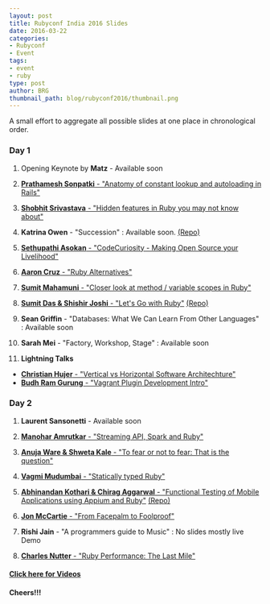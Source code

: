 ```yaml
---
layout: post
title: Rubyconf India 2016 Slides
date: 2016-03-22
categories:
- Rubyconf
- Event
tags:
- event
- ruby
type: post
author: BRG
thumbnail_path: blog/rubyconf2016/thumbnail.png
---
```


A small effort to aggregate all possible slides at one place in chronological order.

### Day 1

1. Opening Keynote by **Matz** - Available soon

2. <a href="https://speakerdeck.com/chaitanya/anatomy-of-constant-lookup-and-autoloading-in-rails" target="_blank">**Prathamesh Sonpatki** - "Anatomy of constant lookup and autoloading in Rails"</a>

3. <a href="https://speakerdeck.com/sinisterlight/hidden-features-in-ruby-you-may-not-know-about" target="_blank">**Shobhit Srivastava** - "Hidden features in Ruby you may not know about"</a>

4. **Katrina Owen** - "Succession" : Available soon. <a href="https://github.com/kytrinyx/succession" target="_blank">(Repo)</a>

5. <a href="http://www.slideshare.net/SethupathiAsokan/code-curiosity-rubyconfindia-2016-talk" target="_blank">**Sethupathi Asokan**  - "CodeCuriosity - Making Open Source your Livelihood"</a>

6. <a href="http://aaroncruz.com/ruby-alternatives" target="_blank">**Aaron Cruz** - "Ruby Alternatives"</a>

7. <a href="http://www.slideshare.net/SumitMahamuni/ruby-conf-india-2016" target="_blank">**Sumit Mahamuni** - "Closer look at method / variable scopes in Ruby"</a>

8. <a href="https://speakerdeck.com/shishir127/lets-go-with-ruby" target="_blank">**Sumit Das & Shishir Joshi** - "Let's Go with Ruby"</a> <a href="https://github.com/6ameDev/lets-go-with-ruby-hello-world" target="_blank">(Repo)</a>

9. **Sean Griffin** - "Databases: What We Can Learn From Other Languages" : Available soon

10. **Sarah Mei** - "Factory, Workshop, Stage" : Available soon

11. **Lightning Talks**
  - <a href="https://goo.gl/7xaqy9" target="_blank">**Christian Hujer** - "Vertical vs Horizontal Software Architechture"</a>
  - <a href="http://www.slideshare.net/randomaccessman/vagrant-plugin-development-intro" target="_blank">**Budh Ram Gurung** - "Vagrant Plugin Development Intro"</a>

### Day 2

1. **Laurent Sansonetti** - Available soon

2. <a href="http://www.slideshare.net/manohar_a/streaming-api-spark-and-ruby" target="_blank">**Manohar Amrutkar** - "Streaming API, Spark and Ruby"</a>

3. <a href="http://www.slideshare.net/anujaware/fear-59831517" target="_blank">**Anuja Ware & Shweta Kale** - "To fear or not to fear: That is the question"</a>

4. <a href="http://www.slideshare.net/vagmi/crystal-statically-typed-ruby" target="_blank">**Vagmi Mudumbai** - "Statically typed Ruby"</a>

5. <a href="https://goo.gl/ldkesG" target="_blank">**Abhinandan Kothari & Chirag Aggarwal** - "Functional Testing of Mobile Applications using Appium and Ruby"</a> <a href="https://github.com/chi6rag/wordpress_regression_ruby" target="_blank"> (Repo)</a>

6. <a href="https://speakerdeck.com/jmccartie/facepalm-to-foolproof-rubyconf-india-2016" target="_blank">**Jon McCartie** - "From Facepalm to Foolproof"</a>

7. **Rishi Jain** - "A programmers guide to Music" : No slides mostly live Demo

8. <a href="http://www.slideshare.net/CharlesNutter/ruby-performance-the-last-mile-rubyconf-india-2016" target="_blank">**Charles Nutter** - "Ruby Performance: The Last Mile"</a>


#### [Click here for Videos](https://www.youtube.com/watch?v=e4HwanYNkhY&list=PLNyYRB_d4fk2LfGLjyv8Oa-ruc4EgkfAQ)

#### Cheers!!!
